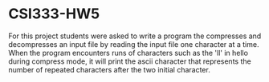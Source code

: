 # CSI333-HW5
For this project students were asked to write a program the compresses and decompresses an input file by reading the input file
one character at a time. When the program encounters runs of characters such as the 'll' in hello during compress mode, it will print the ascii 
character that represents the number of repeated characters after the two initial character.
